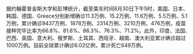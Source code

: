 据约翰霍普金斯大学和彭博统计，截至美东时间8月30日下午5时，美国、日本、韩国、德国、Greece分别新增确诊11.3万例、15.2万例、11.6万例、5.5万例、5.1万例，累计确诊9437万例、1878万例、2314万例、3210万例、476万例，疫苗接种完毕比率为66.8%、81.6%、86.3%、76.3%、71.2%。此外，印度、法国、巴西、英国、意大利、俄罗斯、土耳其、西班牙、越南、澳大利亚累计确诊超过1000万例。目前全球累计确诊6.02亿例，累计死亡649万例。